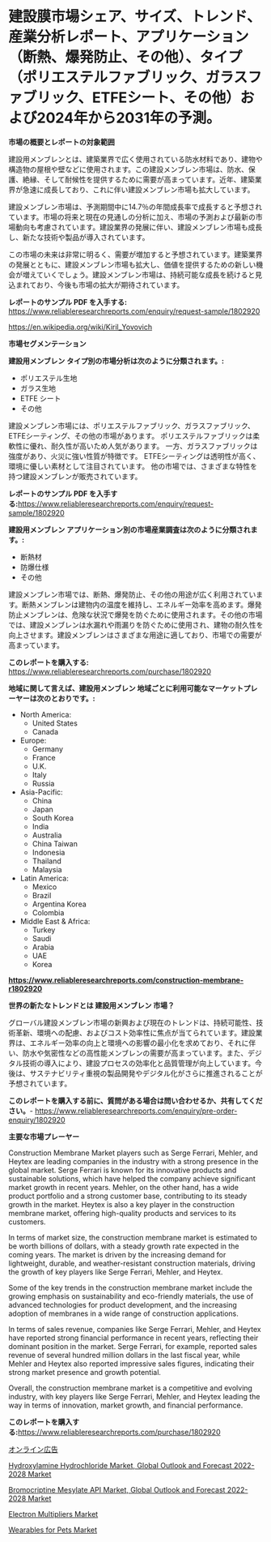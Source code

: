 <p><h1>建設膜市場シェア、サイズ、トレンド、産業分析レポート、アプリケーション（断熱、爆発防止、その他）、タイプ（ポリエステルファブリック、ガラスファブリック、ETFEシート、その他）および2024年から2031年の予測。</h1></p><p><strong>市場の概要とレポートの対象範囲</strong></p>
<p><p>建設用メンブレンとは、建築業界で広く使用されている防水材料であり、建物や構造物の屋根や壁などに使用されます。この建設メンブレン市場は、防水、保護、絶縁、そして耐候性を提供するために需要が高まっています。近年、建築業界が急速に成長しており、これに伴い建設メンブレン市場も拡大しています。</p><p>建設メンブレン市場は、予測期間中に14.7％の年間成長率で成長すると予想されています。市場の将来と現在の見通しの分析に加え、市場の予測および最新の市場動向も考慮されています。建設業界の発展に伴い、建設メンブレン市場も成長し、新たな技術や製品が導入されています。</p><p>この市場の未来は非常に明るく、需要が増加すると予想されています。建築業界の発展とともに、建設メンブレン市場も拡大し、価値を提供するための新しい機会が増えていくでしょう。建設メンブレン市場は、持続可能な成長を続けると見込まれており、今後も市場の拡大が期待されています。</p></p>
<p><strong>レポートのサンプル PDF を入手する:</strong> <a href="https://www.reliableresearchreports.com/enquiry/request-sample/1802920">https://www.reliableresearchreports.com/enquiry/request-sample/1802920</a></p>
<p><a href="https://en.wikipedia.org/wiki/Kiril_Yovovich">https://en.wikipedia.org/wiki/Kiril_Yovovich</a></p>
<p><strong>市場セグメンテーション</strong></p>
<p><strong>建設用メンブレン タイプ別の市場分析は次のように分類されます。:</strong></p>
<p><ul><li>ポリエステル生地</li><li>ガラス生地</li><li>ETFE シート</li><li>その他</li></ul></p>
<p><p>建設メンブレン市場には、ポリエステルファブリック、ガラスファブリック、ETFEシーティング、その他の市場があります。 ポリエステルファブリックは柔軟性に優れ、耐久性が高いため人気があります。 一方、ガラスファブリックは強度があり、火災に強い性質が特徴です。 ETFEシーティングは透明性が高く、環境に優しい素材として注目されています。 他の市場では、さまざまな特性を持つ建設メンブレンが販売されています。</p></p>
<p><strong>レポートのサンプル PDF を入手する:</strong><a href="https://www.reliableresearchreports.com/enquiry/request-sample/1802920">https://www.reliableresearchreports.com/enquiry/request-sample/1802920</a></p>
<p><strong> 建設用メンブレン アプリケーション別の市場産業調査は次のように分類されます。:</strong></p>
<p><ul><li>断熱材</li><li>防爆仕様</li><li>その他</li></ul></p>
<p><p>建設メンブレン市場では、断熱、爆発防止、その他の用途が広く利用されています。断熱メンブレンは建物内の温度を維持し、エネルギー効率を高めます。爆発防止メンブレンは、危険な状況で爆発を防ぐために使用されます。その他の市場では、建設メンブレンは水漏れや雨漏りを防ぐために使用され、建物の耐久性を向上させます。建設メンブレンはさまざまな用途に適しており、市場での需要が高まっています。</p></p>
<p><strong>このレポートを購入する:</strong> <a href="https://www.reliableresearchreports.com/purchase/1802920">https://www.reliableresearchreports.com/purchase/1802920</a></p>
<p><strong>地域に関して言えば、建設用メンブレン 地域ごとに利用可能なマーケットプレーヤーは次のとおりです。:</strong></p>
<p><ul>
    <li>
        North America:
        <ul>
            <li>United States</li>
            <li>Canada</li>
        </ul>
    </li>
    <li>
        Europe:
        <ul>
            <li>Germany</li>
            <li>France</li>
            <li>U.K.</li>
            <li>Italy</li>
            <li>Russia</li>
        </ul>
    </li>
    <li>
        Asia-Pacific:
        <ul>
            <li>China</li>
            <li>Japan</li>
            <li>South Korea</li>
            <li>India</li>
            <li>Australia</li>
            <li>China Taiwan</li>
            <li>Indonesia</li>
            <li>Thailand</li>
            <li>Malaysia</li>
        </ul>
    </li>
    <li>
        Latin America:
        <ul>
            <li>Mexico</li>
            <li>Brazil</li>
            <li>Argentina Korea</li>
            <li>Colombia</li>
        </ul>
    </li>
    <li>
        Middle East & Africa:
        <ul>
            <li>Turkey</li>
            <li>Saudi</li>
            <li>Arabia</li>
            <li>UAE</li>
            <li>Korea</li>
        </ul>
    </li>
    </ul></p>
<p><strong><a href="https://www.reliableresearchreports.com/construction-membrane-r1802920">https://www.reliableresearchreports.com/construction-membrane-r1802920</a></strong></p>
<p><strong>世界の新たなトレンドとは 建設用メンブレン 市場？</strong></p>
<p><p>グローバル建設メンブレン市場の新興および現在のトレンドは、持続可能性、技術革新、環境への配慮、およびコスト効率性に焦点が当てられています。建設業界は、エネルギー効率の向上と環境への影響の最小化を求めており、それに伴い、防水や気密性などの高性能メンブレンの需要が高まっています。また、デジタル技術の導入により、建設プロセスの効率化と品質管理が向上しています。今後は、サステナビリティ重視の製品開発やデジタル化がさらに推進されることが予想されています。</p></p>
<p><strong>このレポートを購入する前に、質問がある場合は問い合わせるか、共有してください。</strong>- <a href="https://www.reliableresearchreports.com/enquiry/pre-order-enquiry/1802920">https://www.reliableresearchreports.com/enquiry/pre-order-enquiry/1802920</a></p>
<p><strong>主要な市場プレーヤー</strong></p>
<p><p>Construction Membrane Market players such as Serge Ferrari, Mehler, and Heytex are leading companies in the industry with a strong presence in the global market. Serge Ferrari is known for its innovative products and sustainable solutions, which have helped the company achieve significant market growth in recent years. Mehler, on the other hand, has a wide product portfolio and a strong customer base, contributing to its steady growth in the market. Heytex is also a key player in the construction membrane market, offering high-quality products and services to its customers.</p><p>In terms of market size, the construction membrane market is estimated to be worth billions of dollars, with a steady growth rate expected in the coming years. The market is driven by the increasing demand for lightweight, durable, and weather-resistant construction materials, driving the growth of key players like Serge Ferrari, Mehler, and Heytex.</p><p>Some of the key trends in the construction membrane market include the growing emphasis on sustainability and eco-friendly materials, the use of advanced technologies for product development, and the increasing adoption of membranes in a wide range of construction applications.</p><p>In terms of sales revenue, companies like Serge Ferrari, Mehler, and Heytex have reported strong financial performance in recent years, reflecting their dominant position in the market. Serge Ferrari, for example, reported sales revenue of several hundred million dollars in the last fiscal year, while Mehler and Heytex also reported impressive sales figures, indicating their strong market presence and growth potential.</p><p>Overall, the construction membrane market is a competitive and evolving industry, with key players like Serge Ferrari, Mehler, and Heytex leading the way in terms of innovation, market growth, and financial performance.</p></p>
<p><strong>このレポートを購入する:</strong><a href="https://www.reliableresearchreports.com/purchase/1802920">https://www.reliableresearchreports.com/purchase/1802920</a></p>
<p><p><a href="https://medium.com/@verniebarton2023/%E3%82%AA%E3%83%B3%E3%83%A9%E3%82%A4%E3%83%B3%E5%BA%83%E5%91%8A%E5%B8%82%E5%A0%B4%E8%AA%BF%E6%9F%BB%E3%83%AC%E3%83%9D%E3%83%BC%E3%83%88%E3%81%AB%E3%81%AF-2024%E5%B9%B4%E3%81%8B%E3%82%892031%E5%B9%B4%E3%81%BE%E3%81%A7%E3%81%AE13-1-cagr%E3%81%A7%E4%BA%88%E6%B8%AC%E3%81%95%E3%82%8C%E3%82%8B%E5%B8%82%E5%A0%B4%E8%A6%8F%E6%A8%A1-%E3%82%B7%E3%82%A7%E3%82%A2-%E6%88%90%E9%95%B7%E7%8E%87%E3%81%AE%E5%88%86%E6%9E%90%E3%81%8C%E5%90%AB%E3%81%BE%E3%82%8C%E3%81%A6%E3%81%84%E3%81%BE%E3%81%99-c4088a0010c1">オンライン広告</a></p><p><a href="https://www.linkedin.com/pulse/global-hydroxylamine-hydrochloride-market-outlook-forecast-vaspe">Hydroxylamine Hydrochloride Market, Global Outlook and Forecast 2022-2028 Market</a></p><p><a href="https://www.linkedin.com/pulse/bromocriptine-mesylate-api-market-global-outlook-forecast-fvzqf">Bromocriptine Mesylate API Market, Global Outlook and Forecast 2022-2028 Market</a></p><p><a href="https://issuu.com/reportprime-2/docs/electron-multipliers-market-size-2030.pptx">Electron Multipliers Market</a></p><p><a href="https://issuu.com/reportprime-2/docs/wearables-for-pets-market-size-2030.pptx">Wearables for Pets Market</a></p></p>